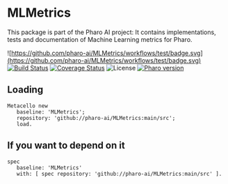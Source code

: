 # MLMetrics

This package is part of the Pharo AI project: It contains implementations, tests and documentation of Machine Learning metrics for Pharo.

![https://github.com/pharo-ai/MLMetrics/workflows/test/badge.svg](https://github.com/pharo-ai/MLMetrics/workflows/test/badge.svg)
[![Build Status](https://travis-ci.com/pharo-ai/MLMetrics.svg?branch=main)](https://travis-ci.com/pharo-ai/MLMetrics)
[![Coverage Status](https://coveralls.io/repos/github//pharo-ai/MLMetrics/badge.svg?branch=main)](https://coveralls.io/github/pharo-ai/MLMetrics?branch=main)
![License](https://img.shields.io/badge/license-MIT-blue.svg)
[![Pharo version](https://img.shields.io/badge/Pharo-8.0-%23aac9ff.svg)](https://pharo.org/download)

## Loading

```smalltalk
Metacello new
   baseline: 'MLMetrics';
   repository: 'github://pharo-ai/MLMetrics:main/src';
   load.
```

## If you want to depend on it

```
spec 
   baseline: 'MLMetrics' 
   with: [ spec repository: 'github://pharo-ai/MLMetrics:main/src' ].
```
